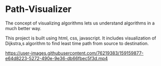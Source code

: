 # Path-Visualizer

The concept of visualizing algorithms lets us understand algorithms in a much better way.

This project is built using html, css, javascript.
It includes visualization of Dijkstra,s algorithm to find least time path from source to destination.

https://user-images.githubusercontent.com/76219383/159159877-e64d8223-5272-490e-9e36-db66fbec5f3d.mp4

